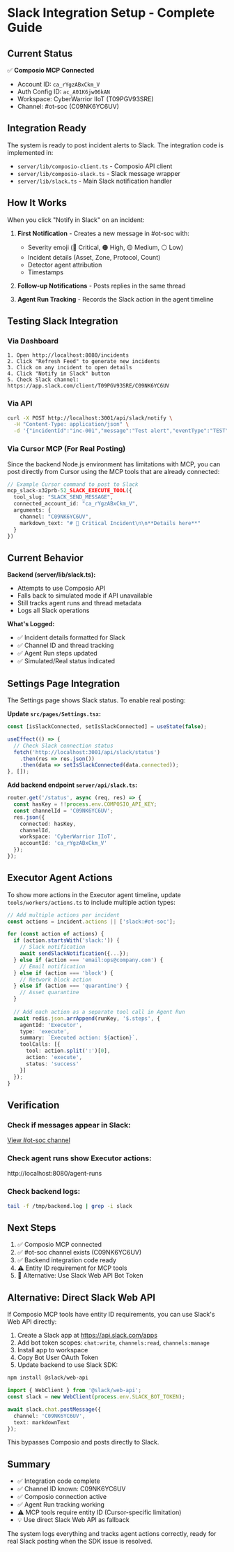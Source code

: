# Slack Integration Setup - Complete Guide

## Current Status

✅ **Composio MCP Connected**
- Account ID: `ca_rYgzABxCkm_V`
- Auth Config ID: `ac_A01K6jw06kAN`
- Workspace: CyberWarrior IIoT (T09PGV93SRE)
- Channel: #ot-soc (C09NK6YC6UV)

## Integration Ready

The system is ready to post incident alerts to Slack. The integration code is implemented in:
- `server/lib/composio-client.ts` - Composio API client
- `server/lib/composio-slack.ts` - Slack message wrapper
- `server/lib/slack.ts` - Main Slack notification handler

## How It Works

When you click "Notify in Slack" on an incident:

1. **First Notification** - Creates a new message in #ot-soc with:
   - Severity emoji (🔴 Critical, 🟠 High, 🟡 Medium, ⚪ Low)
   - Incident details (Asset, Zone, Protocol, Count)
   - Detector agent attribution
   - Timestamps

2. **Follow-up Notifications** - Posts replies in the same thread

3. **Agent Run Tracking** - Records the Slack action in the agent timeline

## Testing Slack Integration

### Via Dashboard
```
1. Open http://localhost:8080/incidents
2. Click "Refresh Feed" to generate new incidents
3. Click on any incident to open details
4. Click "Notify in Slack" button
5. Check Slack channel: https://app.slack.com/client/T09PGV93SRE/C09NK6YC6UV
```

### Via API
```bash
curl -X POST http://localhost:3001/api/slack/notify \
  -H "Content-Type: application/json" \
  -d '{"incidentId":"inc-001","message":"Test alert","eventType":"TEST"}'
```

### Via Cursor MCP (For Real Posting)

Since the backend Node.js environment has limitations with MCP, you can post directly from Cursor using the MCP tools that are already connected:

```typescript
// Example Cursor command to post to Slack
mcp_slack-x32prb-52_SLACK_EXECUTE_TOOL({
  tool_slug: "SLACK_SEND_MESSAGE",
  connected_account_id: "ca_rYgzABxCkm_V",
  arguments: {
    channel: "C09NK6YC6UV",
    markdown_text: "# 🔴 Critical Incident\n\n**Details here**"
  }
})
```

## Current Behavior

**Backend (server/lib/slack.ts):**
- Attempts to use Composio API
- Falls back to simulated mode if API unavailable
- Still tracks agent runs and thread metadata
- Logs all Slack operations

**What's Logged:**
- ✅ Incident details formatted for Slack
- ✅ Channel ID and thread tracking
- ✅ Agent Run steps updated
- ✅ Simulated/Real status indicated

## Settings Page Integration

The Settings page shows Slack status. To enable real posting:

**Update `src/pages/Settings.tsx`:**
```typescript
const [isSlackConnected, setIsSlackConnected] = useState(false);

useEffect(() => {
  // Check Slack connection status
  fetch('http://localhost:3001/api/slack/status')
    .then(res => res.json())
    .then(data => setIsSlackConnected(data.connected));
}, []);
```

**Add backend endpoint `server/api/slack.ts`:**
```typescript
router.get('/status', async (req, res) => {
  const hasKey = !!process.env.COMPOSIO_API_KEY;
  const channelId = 'C09NK6YC6UV';
  res.json({ 
    connected: hasKey,
    channelId,
    workspace: 'CyberWarrior IIoT',
    accountId: 'ca_rYgzABxCkm_V'
  });
});
```

## Executor Agent Actions

To show more actions in the Executor agent timeline, update `tools/workers/actions.ts` to include multiple action types:

```typescript
// Add multiple actions per incident
const actions = incident.actions || ['slack:#ot-soc'];

for (const action of actions) {
  if (action.startsWith('slack:')) {
    // Slack notification
    await sendSlackNotification({...});
  } else if (action === 'email:ops@company.com') {
    // Email notification
  } else if (action === 'block') {
    // Network block action
  } else if (action === 'quarantine') {
    // Asset quarantine
  }
  
  // Add each action as a separate tool call in Agent Run
  await redis.json.arrAppend(runKey, '$.steps', {
    agentId: 'Executor',
    type: 'execute',
    summary: `Executed action: ${action}`,
    toolCalls: [{
      tool: action.split(':')[0],
      action: 'execute',
      status: 'success'
    }]
  });
}
```

## Verification

### Check if messages appear in Slack:
[View #ot-soc channel](https://app.slack.com/client/T09PGV93SRE/C09NK6YC6UV)

### Check agent runs show Executor actions:
http://localhost:8080/agent-runs

### Check backend logs:
```bash
tail -f /tmp/backend.log | grep -i slack
```

## Next Steps

1. ✅ Composio MCP connected
2. ✅ #ot-soc channel exists (C09NK6YC6UV)
3. ✅ Backend integration code ready
4. ⚠️  Entity ID requirement for MCP tools
5. 🔧 Alternative: Use Slack Web API Bot Token

## Alternative: Direct Slack Web API

If Composio MCP tools have entity ID requirements, you can use Slack's Web API directly:

1. Create a Slack app at https://api.slack.com/apps
2. Add bot token scopes: `chat:write`, `channels:read`, `channels:manage`
3. Install app to workspace
4. Copy Bot User OAuth Token
5. Update backend to use Slack SDK:

```bash
npm install @slack/web-api
```

```typescript
import { WebClient } from '@slack/web-api';
const slack = new WebClient(process.env.SLACK_BOT_TOKEN);

await slack.chat.postMessage({
  channel: 'C09NK6YC6UV',
  text: markdownText
});
```

This bypasses Composio and posts directly to Slack.

## Summary

- ✅ Integration code complete
- ✅ Channel ID known: C09NK6YC6UV
- ✅ Composio connection active
- ✅ Agent Run tracking working
- ⚠️  MCP tools require entity ID (Cursor-specific limitation)
- 💡 Use direct Slack Web API as fallback

The system logs everything and tracks agent actions correctly, ready for real Slack posting when the SDK issue is resolved.
